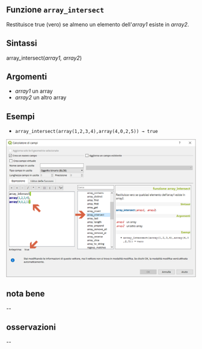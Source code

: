 ## Funzione `array_intersect`

Restituisce true (vero) se almeno un elemento dell'_array1_ esiste in _array2_.

## Sintassi

array_intersect(_array1, array2_)

## Argomenti

* _array1_ un array
* _array2_ un altro array

## Esempi

* `array_intersect(array(1,2,3,4),array(4,0,2,5)) → true`

<img src="/img/arrays/array_intersect/array_intersect1.png">

## nota bene

--

## osservazioni

--